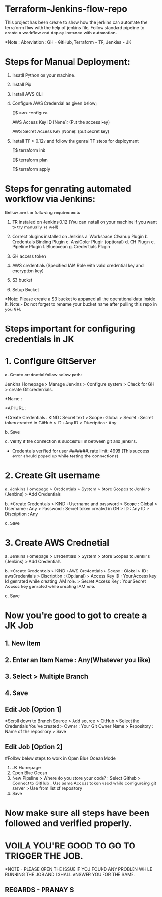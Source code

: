 # Terraform-Jenkins-flow-repo ###
This project has been create to show how the jenkins can automate the terraform flow with the help of jenkins file.
Follow standard pipeline to create a workflow and deploy instance with automation.



*Note : Abreviation : GH - GitHub, Terraform - TR, Jenkins - JK



# Steps for Manual Deployment:

1. Insatll Python on your machine.
2. Install Pip
3. install AWS CLI
4. Configure AWS Credential as given below;
   
   []$ aws configure
   
   AWS Access Key ID [None]: (Put the access key)
   
   AWS Secret Access Key [None]: (put secret key)

5. Install TF > 0.12v and follow the genral TF steps for deployment
   
   []$ terraform init
   
   []$ terraform plan
   
   []$ terraform apply
   


# Steps for genrating automated workflow via Jenkins:

Bellow are the following requirements
1. TR installed on Jenkins 0.12 (You can install on your machine if you want to try manually as well)
2. Correct plugins installed on Jenkins
   a. Workspace Cleanup Plugin
   b. Credentials Binding Plugin
   c. AnsiColor Plugin (optional)
   d. GH Plugin
   e. Pipeline Plugin
   f. Blueocean
   g. Credentials Plugin

3. GH access token
4. AWS credentials (Specified IAM Role with valid credential key and encryption key)
5. S3 bucket
6. Setup Bucket

*Note: 
Please create a S3 bucket to appaned all the operational data inside it.
Note:- Do not forget to rename your bucket name after pulling this repo in you GH.

# Steps important for configuring credentials in JK


# 1. Configure GitServer 

   a. Create crednetial follow below path:
   
   Jenkins Homepage > Manage Jenkins > Configure system > Check for GH > create Git credentials.
   
   *Name :
   
   *API URL :
   
   *Create Credentials . KIND : Secret text > Scope : Global > Secret : Secret token created in GitHub > ID : Any ID > Discription : Any
   
   b. Save
   
   c. Verify if the connection is succesfull in between git and jenkins.
   
   * Credentials verified for user #######, rate limit: 4998 (This success error should poped up while testing the connections)
   
# 2. Create Git username 

   a. Jenkins Homepage > Credentials > System > Store Scopes to Jenkins (Jenkins) > Add Credentials 
   
   b. *Create Credentials > KIND : Username and password > Scope : Global > Username : Any > Password : Secret token created in GH > ID : Any ID > Discription : Any
   
   c. Save
   
# 3. Create AWS Crednetial

   a. Jenkins Homepage > Credentials > System > Store Scopes to Jenkins (Jenkins) > Add Credentials 
   
   b. *Create Credentials > KIND : AWS Credentials > Scope : Global > ID : awsCredentials > Discription : (Optianal) > Access Key ID : Your Access key Id genrated while creating IAM role. > Secret Access Key : Your Secret Access key genrated while creating IAM role.
   
   c. Save
   
   
# Now you're good to got to create a JK Job

## 1. New Item 
## 2. Enter an Item Name : Any(Whatever you like)
## 3. Select > Multiple Branch
## 4. Save

## Edit Job [Option 1]

*Scroll down to Branch Source > Add source > GitHub > Select the Credentials You've created > Owner : Your Git Owner Name > Repository : Name of the repository > Save

## Edit Job [Option 2] 

#Follow below steps to work in Open Blue Ocean Mode
1. JK Homepage
2. Open Blue Ocean
3. New Pipeline > Where do you store your code? : Select Github > Connect to GitHub : Use same Access token used while configureing git server > Use from list of repository
4. Save

# Now make sure all steps have been followed and verified properly.

# VOILA YOU'RE GOOD TO GO TO TRIGGER THE JOB.
 
 
*NOTE - PLEASE OPEN THE ISSUE IF YOU FOUND ANY PROBLEN WHILE RUNNING THE JOB AND I SHALL ANSWER YOU FOR THE SAME.

## REGARDS - PRANAY S  
  
   




